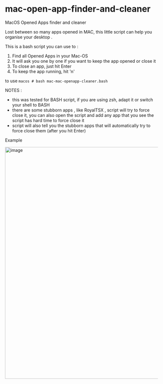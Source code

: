 # mac-open-app-finder-and-cleaner
MacOS Opened Apps finder and cleaner 


Lost between so many apps opened in MAC, this little script can help you organise your desktop .


This is a bash script you can use to :

1. Find all Opened Apps in your Mac-OS
1. It will  ask you one by one if you want to keep the app opened or close it
1. To close an app, just hit Enter
1. To keep the app running, hit 'n'

to use
``` macos # bash mac-mac-openapp-cleaner.bash ```

NOTES : 
+ this was tested for BASH script, if you are using zsh, adapt it or switch your shell to BASH
+ there are some stubborn apps , like RoyalTSX , script will try to force close it, you can also open the script and add any app that you see the script has hard time to force close it
+ script will also tell you the stubborn apps that will automatically try to force close them (after you hit Enter)

Example

<img width="762" alt="image" src="https://github.com/abdessamad-elamrani/mac-open-app-finder-and-cleaner/assets/29716902/18e205d1-66b8-4074-a9eb-9398a7771550">
